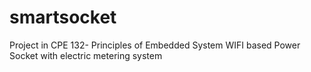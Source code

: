 # smartsocket
Project in CPE 132- Principles of Embedded System
WIFI based Power Socket with electric metering system
